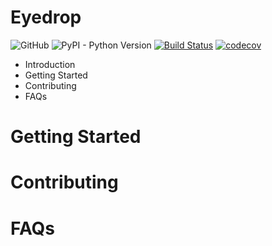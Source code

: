 # Eyedrop

![GitHub](https://img.shields.io/github/license/lumikapp/eyedrop)
![PyPI - Python Version](https://img.shields.io/pypi/pyversions/eyedrop)
[![Build Status](https://travis-ci.com/lumikapp/eyedrop.svg?branch=main)](https://travis-ci.com/lumikapp/eyedrop)
[![codecov](https://codecov.io/gh/lumikapp/eyedrop/branch/main/graph/badge.svg?token=CIF3W72LTV)](https://codecov.io/gh/lumikapp/eyedrop)

- Introduction
- Getting Started
- Contributing
- FAQs

# Getting Started

# Contributing

# FAQs
